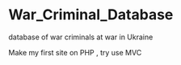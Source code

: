 # War_Criminal_Database
database of war criminals at war in Ukraine

Make my first site on PHP , try use MVC
